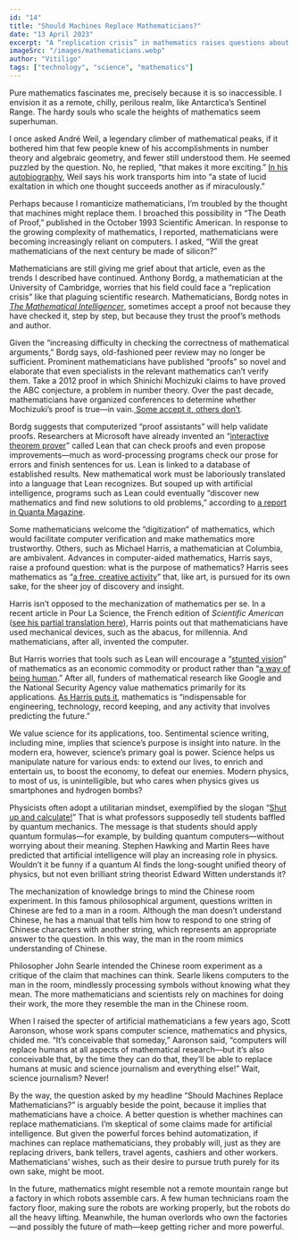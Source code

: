 ```yaml
---
id: "14"
title: "Should Machines Replace Mathematicians?"
date: "13 April 2023"
excerpt: "A “replication crisis” in mathematics raises questions about the purpose of knowledge"
imageSrc: "/images/mathematicians.webp"
author: "Vitiligo"
tags: ["technology", "science", "mathematics"]
---
```


Pure mathematics fascinates me, precisely because it is so inaccessible. I envision it as a remote, chilly, perilous realm, like Antarctica’s Sentinel Range. The hardy souls who scale the heights of mathematics seem superhuman.

I once asked André Weil, a legendary climber of mathematical peaks, if it bothered him that few people knew of his accomplishments in number theory and algebraic geometry, and fewer still understood them. He seemed puzzled by the question. No, he replied, “that makes it more exciting.” [In his autobiography](https://www.amazon.com/Apprenticeship-Mathematician-Andre-Weil/dp/3764326506/), Weil says his work transports him into “a state of lucid exaltation in which one thought succeeds another as if miraculously.”

Perhaps because I romanticize mathematicians, I’m troubled by the thought that machines might replace them. I broached this possibility in “The Death of Proof,” published in the October 1993 Scientific American. In response to the growing complexity of mathematics, I reported, mathematicians were becoming increasingly reliant on computers. I asked, “Will the great mathematicians of the next century be made of silicon?”

Mathematicians are still giving me grief about that article, even as the trends I described have continued. Anthony Bordg, a mathematician at the University of Cambridge, worries that his field could face a “replication crisis” like that plaguing scientific research. Mathematicians, Bordg notes in [_The Mathematical Intelligencer_](https://link.springer.com/article/10.1007/s00283-020-10037-7), sometimes accept a proof not because they have checked it, step by step, but because they trust the proof’s methods and author.

Given the “increasing difficulty in checking the correctness of mathematical arguments,” Bordg says, old-fashioned peer review may no longer be sufficient. Prominent mathematicians have published “proofs” so novel and elaborate that even specialists in the relevant mathematics can’t verify them. Take a 2012 proof in which Shinichi Mochizuki claims to have proved the ABC conjecture, a problem in number theory. Over the past decade, mathematicians have organized conferences to determine whether Mochizuki’s proof is true—in vain.[ Some accept it, others don’t](https://www.physicsforums.com/threads/shinichi-mochizukis-abc-conjecture-and-replication-crisis-in-maths.1002682/).

Bordg suggests that computerized “proof assistants” will help validate proofs. Researchers at Microsoft have already invented an “[interactive theorem prover](https://leanprover.github.io/)” called Lean that can check proofs and even propose improvements—much as word-processing programs check our prose for errors and finish sentences for us. Lean is linked to a database of established results. New mathematical work must be laboriously translated into a language that Lean recognizes. But souped up with artificial intelligence, programs such as Lean could eventually “discover new mathematics and find new solutions to old problems,” according to [a report in Quanta Magazine](https://www.quantamagazine.org/building-the-mathematical-library-of-the-future-20201001/).

Some mathematicians welcome the “digitization” of mathematics, which would facilitate computer verification and make mathematics more trustworthy. Others, such as Michael Harris, a mathematician at Columbia, are ambivalent. Advances in computer-aided mathematics, Harris says, raise a profound question: what is the purpose of mathematics? Harris sees mathematics as “[a free, creative activity](https://slate.com/technology/2015/03/computers-proving-mathematical-theorems-how-artificial-intelligence-could-change-math.html)” that, like art, is pursued for its own sake, for the sheer joy of discovery and insight.

Harris isn’t opposed to the mechanization of mathematics per se. In a recent article in Pour La Science, the French edition of _Scientific American_ ([see his partial translation here](https://siliconreckoner.substack.com/p/mathematicians-challenged-by-machines?s=r)), Harris points out that mathematicians have used mechanical devices, such as the abacus, for millennia. And mathematicians, after all, invented the computer.

But Harris worries that tools such as Lean will encourage a “[stunted vision](https://slate.com/technology/2015/03/computers-proving-mathematical-theorems-how-artificial-intelligence-could-change-math.html)” of mathematics as an economic commodity or product rather than “[a way of being human](https://siliconreckoner.substack.com/p/what-i-learned-in-philosophy-hall?s=w).” After all, funders of mathematical research like Google and the National Security Agency value mathematics primarily for its applications. [As Harris puts it](https://siliconreckoner.substack.com/p/on-the-implications-of-scholzes-liquid?s=w), mathematics is “indispensable for engineering, technology, record keeping, and any activity that involves predicting the future.”

We value science for its applications, too. Sentimental science writing, including mine, implies that science’s purpose is insight into nature. In the modern era, however, science’s primary goal is power. Science helps us manipulate nature for various ends: to extend our lives, to enrich and entertain us, to boost the economy, to defeat our enemies. Modern physics, to most of us, is unintelligible, but who cares when physics gives us smartphones and hydrogen bombs?

Physicists often adopt a utilitarian mindset, exemplified by the slogan “[Shut up and calculate!](https://physicstoday.scitation.org/doi/10.1063/1.2810963)” That is what professors supposedly tell students baffled by quantum mechanics. The message is that students should apply quantum formulas—for example, by building quantum computers—without worrying about their meaning. Stephen Hawking and Martin Rees have predicted that artificial intelligence will play an increasing role in physics. Wouldn’t it be funny if a quantum AI finds the long-sought unified theory of physics, but not even brilliant string theorist Edward Witten understands it?

The mechanization of knowledge brings to mind the Chinese room experiment. In this famous philosophical argument, questions written in Chinese are fed to a man in a room. Although the man doesn’t understand Chinese, he has a manual that tells him how to respond to one string of Chinese characters with another string, which represents an appropriate answer to the question. In this way, the man in the room mimics understanding of Chinese.

Philosopher John Searle intended the Chinese room experiment as a critique of the claim that machines can think. Searle likens computers to the man in the room, mindlessly processing symbols without knowing what they mean. The more mathematicians and scientists rely on machines for doing their work, the more they resemble the man in the Chinese room.

When I raised the specter of artificial mathematicians a few years ago, Scott Aaronson, whose work spans computer science, mathematics and physics, chided me. “It’s conceivable that someday,” Aaronson said, “computers will replace humans at all aspects of mathematical research—but it’s also conceivable that, by the time they can do that, they’ll be able to replace humans at music and science journalism and everything else!” Wait, science journalism? Never!

By the way, the question asked by my headline “Should Machines Replace Mathematicians?” is arguably beside the point, because it implies that mathematicians have a choice. A better question is whether machines can replace mathematicians. I’m skeptical of some claims made for artificial intelligence. But given the powerful forces behind automatization, if machines can replace mathematicians, they probably will, just as they are replacing drivers, bank tellers, travel agents, cashiers and other workers. Mathematicians’ wishes, such as their desire to pursue truth purely for its own sake, might be moot.

In the future, mathematics might resemble not a remote mountain range but a factory in which robots assemble cars. A few human technicians roam the factory floor, making sure the robots are working properly, but the robots do all the heavy lifting. Meanwhile, the human overlords who own the factories—and possibly the future of math—keep getting richer and more powerful.
